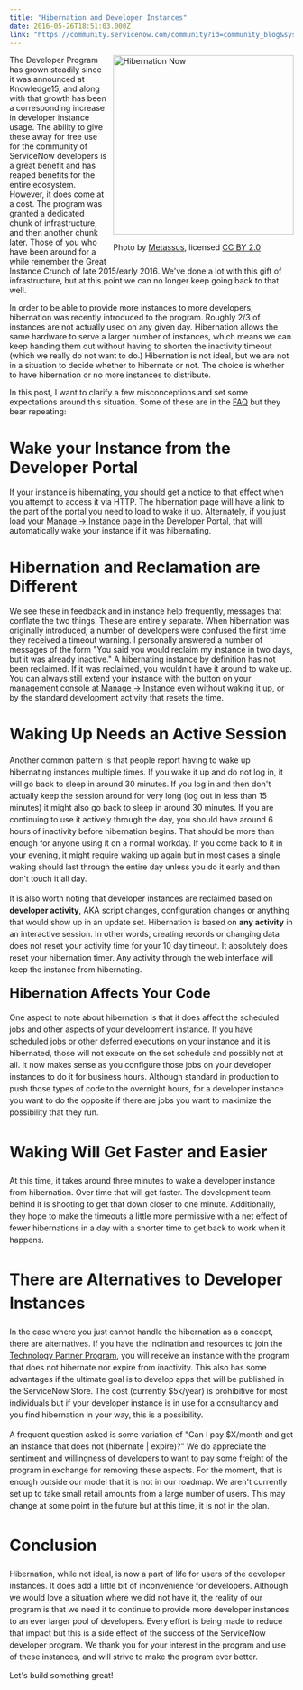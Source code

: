 ```yaml
---
title: "Hibernation and Developer Instances"
date: 2016-05-26T18:51:03.000Z
link: "https://community.servicenow.com/community?id=community_blog&sys_id=73fca6a5dbd0dbc01dcaf3231f9619f7"
---
```

<div style="float: right; margin-left: 10px; margin-bottom: 10px;"><a data-flickr-embed="true" data-footer="true" data-header="true" href="https://www.flickr.com/photos/metassus/5408267039/in/photolist-9eUMnr-7FHHir-imPjwJ-dzocDg-qRycSs-krbfCD-zgGU9-7uoPqm-5B6rKR-6qmh3V-gXhQ-8YGhZp-ejHbAM-h97DyA-7CVzJE-p9FbUS-7NKvkq-7CP5d7-oLSmb5-36zaB-ueUc2-7CP5oU-6Z2SXF-938ri6-7wgTS5-cXz2nA-7oA5My-8YKk9s-krdUiB-9fGMXf-6ZTMcv-bwe3GN-dJybqk-oEG8rX-3uUjK-bnsBfP-dVmoqC-EHpDA-nkpBwJ-vLCis-5Sngyc-heJy82-6ZTMdk-6ZTMdB-5mTWxa-amQtMs-amQtGN-9kZABG-9wDDM8-9q7igB" title="Hibernation Now"><img alt="Hibernation Now" height="318" src="https://c8.staticflickr.com/6/5213/5408267039_eb797157d2_n.jpg" width="320"/></a><p>Photo by <a title="ww.flickr.com/photos/metassus/" href="https://www.flickr.com/photos/metassus/">Metassus</a>, licensed <a title="reativecommons.org/licenses/by/2.0/" href="https://creativecommons.org/licenses/by/2.0/">CC BY 2.0</a></p></div><p>The Developer Program has grown steadily since it was announced at Knowledge15, and along with that growth has been a corresponding increase in developer instance usage. The ability to give these away for free use for the community of ServiceNow developers is a great benefit and has reaped benefits for the entire ecosystem. However, it does come at a cost. The program was granted a dedicated chunk of infrastructure, and then another chunk later. Those of you who have been around for a while remember the Great Instance Crunch of late 2015/early 2016. We've done a lot with this gift of infrastructure, but at this point we can no longer keep going back to that well.</p><p></p><p>In order to be able to provide more instances to more developers, hibernation was recently introduced to the program. Roughly 2/3 of instances are not actually used on any given day. Hibernation allows the same hardware to serve a larger number of instances, which means we can keep handing them out without having to shorten the inactivity timeout (which we really do not want to do.) Hibernation is not ideal, but we are not in a situation to decide whether to hibernate or not. The choice is whether to have hibernation or no more instances to distribute.</p><p></p><p>In this post, I want to clarify a few misconceptions and set some expectations around this situation. Some of these are in the <a title="eveloper.servicenow.com/app.do#!/program/faq" href="https://developer.servicenow.com/app.do#!/program/faq">FAQ</a> but they bear repeating:</p><h1></h1><h1>Wake your Instance from the Developer Portal</h1><p></p><p>If your instance is hibernating, you should get a notice to that effect when you attempt to access it via HTTP. The hibernation page will have a link to the part of the portal you need to load to wake it up. Alternately, if you just load your <a title="eveloper.servicenow.com/app.do#!/instance" href="https://developer.servicenow.com/app.do#!/instance">Manage -&gt; Instance</a> page in the Developer Portal, that will automatically wake your instance if it was hibernating.</p><p></p><h1>Hibernation and Reclamation are Different</h1><p></p><p>We see these in feedback and in instance help frequently, messages that conflate the two things. These are entirely separate. When hibernation was originally introduced, a number of developers were confused the first time they received a timeout warning. I personally answered a number of messages of the form "You said you would reclaim my instance in two days, but it was already inactive." A hibernating instance by definition has not been reclaimed. If it was reclaimed, you wouldn't have it around to wake up. You can always still extend your instance with the button on your management console at<a title="eveloper.servicenow.com/app.do#!/instance" href="https://developer.servicenow.com/app.do#!/instance"> Manage -&gt; Instance</a> even without waking it up, or by the standard development activity that resets the time.</p><p></p><h1>Waking Up Needs an Active Session</h1><p></p><p><span style="line-height: 1.5;">Another common pattern is that people report having to wake up hibernating instances multiple times. If you wake it up and do not log in, it will go back to sleep in around 30 minutes. If you log in and then don't actually keep the session around for very long (log out in less than 15 minutes) it might also go back to sleep in around 30 minutes. If you are continuing to use it actively through the day, you should have around 6 hours of inactivity before hibernation begins. That should be more than enough for anyone using it on a normal workday. If you come back to it in your evening, it might require waking up again but in most cases a single waking should last through the entire day unless you do it early and then don't touch it all day.</span></p><p></p><p><span style="line-height: 1.5;">It is also worth noting that developer instances are reclaimed based on <strong>developer activity</strong>, AKA script changes, configuration changes or anything that would show up in an update set. Hibernation is based on <strong>any activity</strong> in an interactive session. In other words, creating records or changing data does not reset your activity time for your 10 day timeout. It absolutely does reset your hibernation timer. Any activity through the web interface will keep the instance from hibernating.</span></p><p></p><p><span style="line-height: 1.5; font-size: 24px; font-weight: bold;">Hibernation Affects Your Code</span></p><p></p><p><span style="line-height: 1.5;">One aspect to note about hibernation is that it does affect the scheduled jobs and other aspects of your development instance. If you have scheduled jobs or other deferred executions on your instance and it is hibernated, those will not execute on the set schedule and possibly not at all. It now makes sense as you configure those jobs on your developer instances to do it for business hours. Although standard in production to push those types of code to the overnight hours, for a developer instance you want to do the opposite if there are jobs you want to maximize the possibility that they run. </span></p><p></p><h1><span style="line-height: 1.5;">Waking Will Get Faster and Easier</span></h1><p></p><p><span style="line-height: 1.5;">At this time, it takes around three minutes to wake a developer instance from hibernation. Over time that will get faster. The development team behind it is shooting to get that down closer to one minute. Additionally, they hope to make the timeouts a little more permissive with a net effect of fewer hibernations in a day with a shorter time to get back to work when it happens. </span></p><p></p><h1><span style="line-height: 1.5;">There are Alternatives to Developer Instances</span></h1><p></p><p><span style="line-height: 1.5;">In the case where you just cannot handle the hibernation as a concept, there are alternatives. If you have the inclination and resources to join the <a title="w.servicenow.com/partners.html" href="http://www.servicenow.com/partners.html">Technology Partner Program</a>, you will receive an instance with the program that does not hibernate nor expire from inactivity. This also has some advantages if the ultimate goal is to develop apps that will be published in the ServiceNow Store. The cost (currently $5k/year) is prohibitive for most individuals but if your developer instance is in use for a consultancy and you find hibernation in your way, this is a possibility. </span></p><p></p><p><span style="line-height: 1.5;">A frequent question asked is some variation of "Can I pay $X/month and get an instance that does not (hibernate | expire)?" We do appreciate the sentiment and willingness of developers to want to pay some freight of the program in exchange for removing these aspects. For the moment, that is enough outside our model that it is not in our roadmap. We aren't currently set up to take small retail amounts from a large number of users. This may change at some point in the future but at this time, it is not in the plan.</span></p><p></p><h1><span style="line-height: 1.5;">Conclusion</span></h1><p></p><p><span style="line-height: 1.5;">Hibernation, while not ideal, is now a part of life for users of the developer instances. It does add a little bit of inconvenience for developers. Although we would love a situation where we did not have it, the reality of our program is that we need it to continue to provide more developer instances to an ever larger pool of developers. Every effort is being made to reduce that impact but this is a side effect of the success of the ServiceNow developer program. We thank you for your interest in the program and use of these instances, and will strive to make the program ever better.</span></p><p></p><p>Let's build something great!</p>